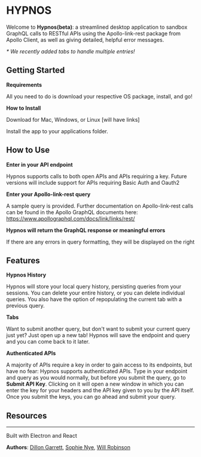 # HYPNOS

Welcome to __Hypnos(beta)__: a streamlined desktop application to sandbox GraphQL calls to RESTful APIs using the Apollo-link-rest package from Apollo Client, as well as giving detailed, helpful error messages. 

<!-- The user can input a RESTful API endpoint, submit an Apollo-link-rest call, and will receive the precise data requested or detailed error messages.  -->

<!-- Hypnos is currently in beta. -->

*\* We recently added tabs to handle multiple entries!* 

## Getting Started

__Requirements__

All you need to do is download your respective OS package, install, and go!


__How to Install__

Download for Mac, Windows, or Linux [will have links]

Install the app to your applications folder.

## How to Use

__Enter in your API endpoint__

Hypnos supports calls to both open APIs and APIs requiring a key. Future versions will include support for APIs requiring Basic Auth and Oauth2



__Enter your Apollo-link-rest query__

A sample query is provided. Further documentation on Apollo-link-rest calls can be found in the Apollo GraphQL documents here: <https://www.apollographql.com/docs/link/links/rest/>


__Hypnos will return the GraphQL response or meaningful errors__

If there are any errors in query formatting, they will be displayed on the right



## Features

__Hypnos History__

Hypnos will store your local query history, persisting queries from your sessions. You can delete your entire history, or you can delete individual queries. You also have the option of repopulating the current tab with a previous query. 

__Tabs__

Want to submit another query, but don't want to submit your current query just yet? Just open up a new tab! Hypnos will save the endpoint and query and you can come back to it later.

__Authenticated APIs__

A majority of APIs require a key in order to gain access to its endpoints, but have no fear: Hypnos supports authenticated APIs. Type in your endpoint and query as you would normally, but before you submit the query, go to __Submit API Key__. Clicking on it will open a new window in which you can enter the key for your headers and the API key given to you by the API itself. Once you submit the keys, you can go ahead and submit your query.


## Resources
***

Built with Electron and React

__Authors__:  [Dillon Garrett](https://github.com/dillon-garrett), [Sophie Nye](https://github.com/SophieNye), [Will Robinson](https://github.com/wrobinson91)

